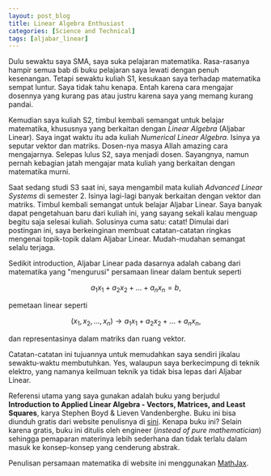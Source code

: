 ```yaml
---
layout: post_blog
title: Linear Algebra Enthusiast
categories: [Science and Technical]
tags: [aljabar_linear]
---
```


Dulu sewaktu saya SMA, saya suka pelajaran matematika. Rasa-rasanya hampir semua bab di buku pelajaran saya lewati dengan penuh kesenangan. Tetapi sewaktu kuliah S1, kesukaan saya terhadap matematika sempat luntur. Saya tidak tahu kenapa. Entah karena cara mengajar dosennya yang kurang pas atau justru karena saya yang memang kurang pandai. 

Kemudian saya kuliah S2, timbul kembali semangat untuk belajar matematika, khususnya yang berkaitan dengan *Linear Algebra* (Aljabar Linear). Saya ingat waktu itu ada kuliah *Numerical Linear Algebra*. Isinya ya seputar vektor dan matriks. Dosen-nya masya Allah amazing cara mengajarnya. Selepas lulus S2, saya menjadi dosen. Sayangnya, namun pernah kebagian jatah mengajar mata kuliah yang berkaitan dengan matematika murni.

Saat sedang studi S3 saat ini, saya mengambil mata kuliah *Advanced Linear Systems* di semester 2. Isinya lagi-lagi banyak berkaitan dengan vektor dan matriks. Timbul kembali semangat untuk belajar Aljabar Linear. Saya banyak dapat pengetahuan baru dari kuliah ini, yang sayang sekali kalau menguap begitu saja selesai kuliah. Solusinya cuma satu: catat! Dimulai dari postingan ini, saya berkeinginan membuat catatan-catatan ringkas mengenai topik-topik dalam Aljabar Linear. Mudah-mudahan semangat selalu terjaga.

Sedikit introduction, Aljabar Linear pada dasarnya adalah cabang dari matematika yang "mengurusi" persamaan linear dalam bentuk seperti

$$a_1x_1+a_2x_2+...+a_nx_n=b,$$

pemetaan linear seperti

$$(x_1,x_2,...,x_n)\rightarrow a_1x_1+a_2x_2+...+a_nx_n,$$

dan representasinya dalam matriks dan ruang vektor. 

Catatan-catatan ini tujuannya untuk memudahkan saya sendiri jikalau sewaktu-waktu membutuhkan. Yes, walaupun saya berkecimpung di teknik elektro, yang namanya keilmuan teknik ya tidak bisa lepas dari Aljabar Linear. 

Referensi utama yang saya gunakan adalah buku yang berjudul **Introduction to Applied Linear Algebra - Vectors, Matrices, and Least Squares**, karya Stephen Boyd & Lieven Vandenberghe. Buku ini bisa diunduh gratis dari website penulisnya di <a href="https://web.stanford.edu/~boyd/vmls/" target="_blank">sini</a>. Kenapa buku ini? Selain karena gratis, buku ini ditulis oleh engineer (*instead of pure mathematician*) sehingga pemaparan materinya lebih sederhana dan tidak terlalu dalam masuk ke konsep-konsep yang cenderung abstrak. 

Penulisan persamaan matematika di website ini menggunakan <a href="https://www.mathjax.org/" target="_blank">MathJax</a>.
